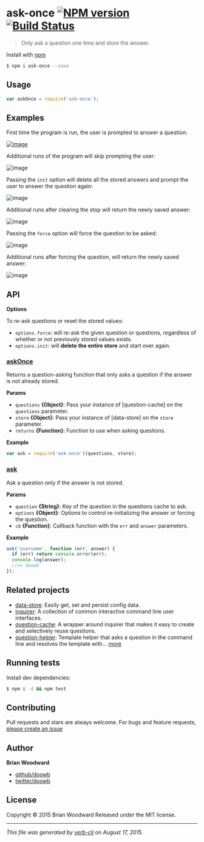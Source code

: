 # ask-once [![NPM version](https://badge.fury.io/js/ask-once.svg)](http://badge.fury.io/js/ask-once)  [![Build Status](https://travis-ci.org/doowb/ask-once.svg)](https://travis-ci.org/doowb/ask-once)

> Only ask a question one time and store the answer.

Install with [npm](https://www.npmjs.com/)

```sh
$ npm i ask-once --save
```

## Usage

```js
var askOnce = require('ask-once');
```

## Examples

First time the program is run, the user is prompted to answer a question:

[![image](https://cloud.githubusercontent.com/assets/995160/9158076/78bf87e6-3ede-11e5-8bbc-dac8a55353c2.png)](https://www.npmjs.com/)

Additional runs of the program will skip prompting the user:

![image](https://cloud.githubusercontent.com/assets/995160/9158091/ec592b58-3ede-11e5-8f18-4fc4b1327d2b.png)

Passing the `init` option will delete all the stored answers and prompt the user to answer the question again:

![image](https://cloud.githubusercontent.com/assets/995160/9158111/22e24ff6-3edf-11e5-95c9-bc2314367557.png)

Additional runs after clearing the stop will return the newly saved answer:

![image](https://cloud.githubusercontent.com/assets/995160/9158120/43c16d60-3edf-11e5-8d85-a98b029fd743.png)

Passing the `force` option will force the question to be asked:

![image](https://cloud.githubusercontent.com/assets/995160/9158137/740bef0e-3edf-11e5-898d-d9ce72f28ad2.png)

Additional runs after forcing the question, will return the newly saved answer:

![image](https://cloud.githubusercontent.com/assets/995160/9158144/8fd63550-3edf-11e5-8daa-b19fa251bc66.png)

## API

**Options**

To re-ask questions or reset the stored values:

* `options.force`: will re-ask the given question or questions, regardless of whether or not previously stored values exists.
* `options.init`: will **delete the entire store** and start over again.

### [askOnce](index.js#L27)

Returns a question-asking function that only asks a question
if the answer is not already stored.

**Params**

* `questions` **{Object}**: Pass your instance of [question-cache] on the `questions` parameter.
* `store` **{Object}**: Pass your instance of [data-store] on the `store` parameter.
* `returns` **{Function}**: Function to use when asking questions.

**Example**

```js
var ask = require('ask-once')(questions, store);
```

### [ask](index.js#L49)

Ask a question only if the answer is not stored.

**Params**

* `question` **{String}**: Key of the question in the questions cache to ask.
* `options` **{Object}**: Options to control re-initializing the answer or forcing the question.
* `cb` **{Function}**: Callback function with the `err` and `answer` parameters.

**Example**

```js
ask('username', function (err, answer) {
  if (err) return console.error(err);
  console.log(answer);
  //=> doowb
});
```

## Related projects

* [data-store](https://github.com/jonschlinkert/data-store): Easily get, set and persist config data.
* [inquirer](https://github.com/sboudrias/Inquirer.js#readme): A collection of common interactive command line user interfaces.
* [question-cache](https://github.com/jonschlinkert/question-cache): A wrapper around inquirer that makes it easy to create and selectively reuse questions.
* [question-helper](https://github.com/doowb/question-helper): Template helper that asks a question in the command line and resolves the template with… [more](https://github.com/doowb/question-helper)

## Running tests

Install dev dependencies:

```sh
$ npm i -d && npm test
```

## Contributing

Pull requests and stars are always welcome. For bugs and feature requests, [please create an issue](https://github.com/doowb/ask-once/issues/new)

## Author

**Brian Woodward**

+ [github/doowb](https://github.com/doowb)
+ [twitter/doowb](http://twitter.com/doowb)

## License

Copyright © 2015 Brian Woodward
Released under the MIT license.

***

_This file was generated by [verb-cli](https://github.com/assemble/verb-cli) on August 17, 2015._